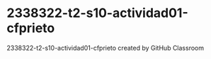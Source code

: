 # 2338322-t2-s10-actividad01-cfprieto
2338322-t2-s10-actividad01-cfprieto created by GitHub Classroom
